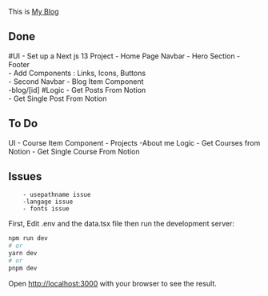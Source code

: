 This is [My Blog](http://hackawa.com) 

## Done
#UI
        - Set up a Next js 13 Project
        - Home Page Navbar
        - Hero Section
        - Footer  
        - Add Components : Links, Icons, Buttons    
        - Second Navbar
        - Blog Item Component  
        -blog/[id]
#Logic
        - Get Posts From Notion  
        - Get Single Post From Notion

## To Do
UI
    - Course Item Component
    - Projects 
    -About me 
Logic
    - Get Courses from Notion
    - Get Single Course From Notion
## Issues
        - usepathname issue
        -langage issue
        - fonts issue

First, Edit .env  and the data.tsx file 
then run the development server:

```bash
npm run dev
# or
yarn dev
# or
pnpm dev
```

Open [http://localhost:3000](http://localhost:3000) with your browser to see the result.

